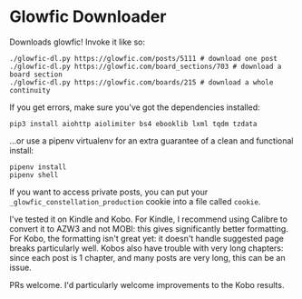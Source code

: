 # Glowfic Downloader

Downloads glowfic! Invoke it like so:
```
./glowfic-dl.py https://glowfic.com/posts/5111 # download one post
./glowfic-dl.py https://glowfic.com/board_sections/703 # download a board section
./glowfic-dl.py https://glowfic.com/boards/215 # download a whole continuity
```
If you get errors, make sure you've got the dependencies installed:
```
pip3 install aiohttp aiolimiter bs4 ebooklib lxml tqdm tzdata
```
...or use a pipenv virtualenv for an extra guarantee of a clean and functional install:
```
pipenv install
pipenv shell
```

If you want to access private posts, you can put your `_glowfic_constellation_production` cookie into a file called `cookie`.

I've tested it on Kindle and Kobo.
For Kindle, I recommend using Calibre to convert it to AZW3 and not MOBI: this gives significantly better formatting.
For Kobo, the formatting isn't great yet: it doesn't handle suggested page breaks particularly well.
Kobos also have trouble with very long chapters: since each post is 1 chapter, and many posts are very long, this can be an issue.

PRs welcome. I'd particularly welcome improvements to the Kobo results.
